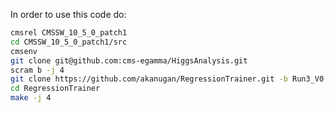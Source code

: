 In order to use this code do:

```bash
cmsrel CMSSW_10_5_0_patch1
cd CMSSW_10_5_0_patch1/src
cmsenv
git clone git@github.com:cms-egamma/HiggsAnalysis.git
scram b -j 4
git clone https://github.com/akanugan/RegressionTrainer.git -b Run3_V0
cd RegressionTrainer
make -j 4
```

